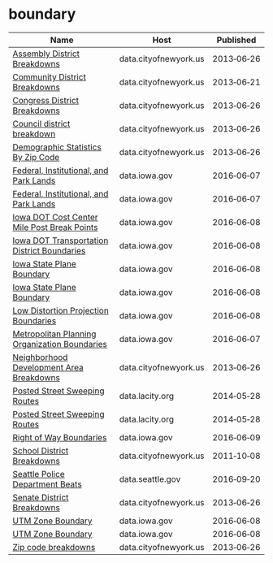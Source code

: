# boundary

Name | Host | Published
---- | ---- | ---------
[Assembly District Breakdowns](../datasets/2t32-hbca.md) | data.cityofnewyork.us | 2013&#x2011;06&#x2011;26
[Community District Breakdowns](../datasets/w3c6-35wg.md) | data.cityofnewyork.us | 2013&#x2011;06&#x2011;21
[Congress District Breakdowns](../datasets/77d2-9ebr.md) | data.cityofnewyork.us | 2013&#x2011;06&#x2011;26
[Council district breakdown](../datasets/jqy3-ybjq.md) | data.cityofnewyork.us | 2013&#x2011;06&#x2011;26
[Demographic Statistics By Zip Code](../datasets/kku6-nxdu.md) | data.cityofnewyork.us | 2013&#x2011;06&#x2011;26
[Federal, Institutional, and Park Lands](../datasets/rfvm-5n7x.md) | data.iowa.gov | 2016&#x2011;06&#x2011;07
[Federal, Institutional, and Park Lands](../datasets/rfvm-5n7x.md) | data.iowa.gov | 2016&#x2011;06&#x2011;07
[Iowa DOT Cost Center Mile Post Break Points](../datasets/45hs-d2sp.md) | data.iowa.gov | 2016&#x2011;06&#x2011;08
[Iowa DOT Transportation District Boundaries](../datasets/rmgc-en4a.md) | data.iowa.gov | 2016&#x2011;06&#x2011;08
[Iowa State Plane Boundary](../datasets/4ktg-8jbs.md) | data.iowa.gov | 2016&#x2011;06&#x2011;08
[Iowa State Plane Boundary](../datasets/4ktg-8jbs.md) | data.iowa.gov | 2016&#x2011;06&#x2011;08
[Low Distortion Projection Boundaries](../datasets/ae66-588u.md) | data.iowa.gov | 2016&#x2011;06&#x2011;08
[Metropolitan Planning Organization Boundaries](../datasets/82yg-8mf6.md) | data.iowa.gov | 2016&#x2011;06&#x2011;07
[Neighborhood Development Area Breakdowns](../datasets/urvc-2kdr.md) | data.cityofnewyork.us | 2013&#x2011;06&#x2011;26
[Posted Street Sweeping Routes](../datasets/krk7-ayq2.md) | data.lacity.org | 2014&#x2011;05&#x2011;28
[Posted Street Sweeping Routes](../datasets/krk7-ayq2.md) | data.lacity.org | 2014&#x2011;05&#x2011;28
[Right of Way Boundaries](../datasets/gxay-aq2r.md) | data.iowa.gov | 2016&#x2011;06&#x2011;09
[School District Breakdowns](../datasets/g3vh-kbnw.md) | data.cityofnewyork.us | 2011&#x2011;10&#x2011;08
[Seattle Police Department Beats](../datasets/nnxn-434b.md) | data.seattle.gov | 2016&#x2011;09&#x2011;20
[Senate District Breakdowns](../datasets/uv67-wxba.md) | data.cityofnewyork.us | 2013&#x2011;06&#x2011;26
[UTM Zone Boundary](../datasets/7n4s-ezhq.md) | data.iowa.gov | 2016&#x2011;06&#x2011;08
[UTM Zone Boundary](../datasets/7n4s-ezhq.md) | data.iowa.gov | 2016&#x2011;06&#x2011;08
[Zip code breakdowns](../datasets/6bic-qvek.md) | data.cityofnewyork.us | 2013&#x2011;06&#x2011;26


